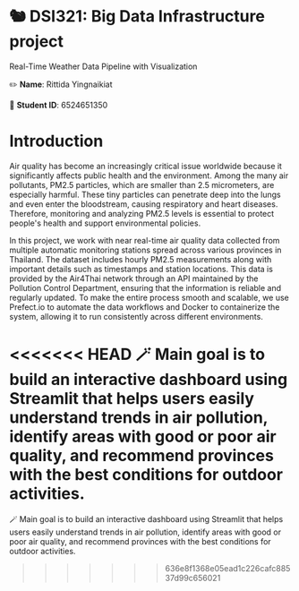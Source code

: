 # 🐿️ DSI321: Big Data Infrastructure project
Real-Time Weather Data Pipeline with Visualization

✏️ **Name**: Rittida Yingnaikiat

📕 **Student ID**: 6524651350

# Introduction

Air quality has become an increasingly critical issue worldwide because it significantly affects public health and the environment. Among the many air pollutants, PM2.5 particles, which are smaller than 2.5 micrometers, are especially harmful. These tiny particles can penetrate deep into the lungs and even enter the bloodstream, causing respiratory and heart diseases. Therefore, monitoring and analyzing PM2.5 levels is essential to protect people's health and support environmental policies.

In this project, we work with near real-time air quality data collected from multiple automatic monitoring stations spread across various provinces in Thailand. The dataset includes hourly PM2.5 measurements along with important details such as timestamps and station locations. This data is provided by the Air4Thai network through an API maintained by the Pollution Control Department, ensuring that the information is reliable and regularly updated. To make the entire process smooth and scalable, we use Prefect.io to automate the data workflows and Docker to containerize the system, allowing it to run consistently across different environments.

<<<<<<< HEAD
🪄 Main goal is to build an interactive dashboard using Streamlit that helps users easily understand trends in air pollution, identify areas with good or poor air quality, and recommend provinces with the best conditions for outdoor activities.
=======
🪄 Main goal is to build an interactive dashboard using Streamlit that helps users easily understand trends in air pollution, identify areas with good or poor air quality, and recommend provinces with the best conditions for outdoor activities.

>>>>>>> 636e8f1368e05ead1c226cafc88537d99c656021
